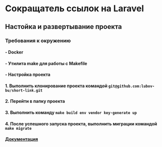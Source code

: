 # Сокращатель ссылок на Laravel

## Настойка и развертывание проекта

### Требования к окружению

#### - Docker
#### - Утилита make для работы с Makefile
#### - Настройка проекта

#### 1. Выполнить клонирование проекта командой `git@github.com:lubov-bu/short-link.git`
#### 2. Перейти в папку проекта
#### 3. Выполнить команду `make build env vendor key-generate up`

#### 4. После успешного запуска проекта, выполнить миграции командой `make migrate`

#### [Документация](https://elements.getpostman.com/redirect?entityId=27410151-b3031908-087e-49de-b475-5972857a6e6c&entityType=collection)
